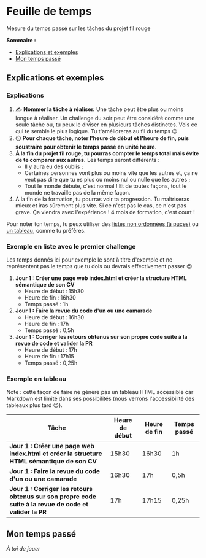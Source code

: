 # Feuille de temps

Mesure du temps passé sur les tâches du projet fil rouge

**Sommaire :**

- [Explications et exemples](#explications-et-exemples)
- [Mon temps passé](#mon-temps-passé)

## Explications et exemples

### Explications

1. ✍ **Nommer la tâche à réaliser.** Une tâche peut être plus ou moins longue à réaliser. Un challenge du soir peut être considéré comme une seule tâche ou, tu peux le diviser en plusieurs tâches distinctes. Vois ce qui te semble le plus logique. Tu t'amélioreras au fil du temps 😉
1. ⏲️ **Pour chaque tâche, noter l'heure de début et l'heure de fin, puis soustraire pour obtenir le temps passé en unité heure.**
1. **À la fin du projet fil rouge, tu pourras compter le temps total mais évite de te comparer aux autres.** Les temps seront différents :
    - Il y aura eu des oublis ;
    - Certaines personnes vont plus ou moins vite que les autres et, ça ne veut pas dire que tu es plus ou moins nul ou nulle que les autres ;
    - Tout le monde débute, c'est normal ! Et de toutes façons, tout le monde ne travaille pas de la même façon.
1. À la fin de la formation, tu pourras voir ta progression. Tu maîtriseras mieux et iras sûrement plus vite. Si ce n'est pas le cas, ce n'est pas grave. Ça viendra avec l'expérience ! 4 mois de formation, c'est court !

Pour noter ton temps, tu peux utiliser des [listes non ordonnées (à puces)](https://github.com/adam-p/markdown-here/wiki/Markdown-Cheatsheet#lists) ou [un tableau](https://github.com/adam-p/markdown-here/wiki/Markdown-Cheatsheet#tables), comme tu préfères.

### Exemple en liste avec le premier challenge

Les temps donnés ici pour exemple le sont à titre d'exemple et ne représentent pas le temps que tu dois ou devrais effectivement passer 😉

1. **Jour 1 : Créer une page web index.html et créer la structure HTML sémantique de son CV**
    - Heure de début : 15h30
    - Heure de fin : 16h30
    - Temps passé : 1h
1. **Jour 1 : Faire la revue du code d'un ou une camarade**
    - Heure de début : 16h30
    - Heure de fin : 17h
    - Temps passé : 0,5h
1. **Jour 1 : Corriger les retours obtenus sur son propre code suite à la revue de code et valider la PR**
    - Heure de début : 17h
    - Heure de fin : 17h15
    - Temps passé : 0,25h

### Exemple en tableau

Note : cette façon de faire ne génère pas un tableau HTML accessible car Markdown est limité dans ses possibilités (nous verrons l'accessibilité des tableaux plus tard 😉).

| Tâche | Heure de début | Heure de fin | Temps passé |
| ----- | --- | --- | --- |
| **Jour 1 : Créer une page web index.html et créer la structure HTML sémantique de son CV** | 15h30 | 16h30 | 1h |
| **Jour 1 : Faire la revue du code d'un ou une camarade** | 16h30 | 17h | 0,5h |
| **Jour 1 : Corriger les retours obtenus sur son propre code suite à la revue de code et valider la PR** | 17h | 17h15 | 0,25h |

## Mon temps passé

_À toi de jouer_
